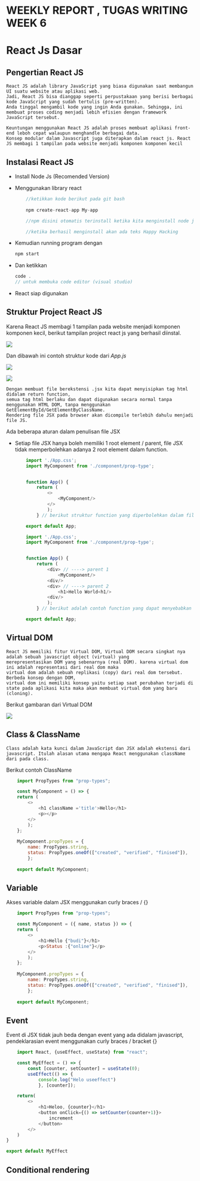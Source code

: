 # WEEKLY REPORT , TUGAS WRITING WEEK 6

# React Js Dasar

## Pengertian React JS
    React JS adalah library JavaScript yang biasa digunakan saat membangun UI suatu website atau aplikasi web.
    Jadi, React JS bisa dianggap seperti perpustakaan yang berisi berbagai kode JavaScript yang sudah tertulis (pre-written). 
    Anda tinggal mengambil kode yang ingin Anda gunakan. Sehingga, ini membuat proses coding menjadi lebih efisien dengan framework JavaScript tersebut.

    Keuntungan menggunakan React JS adalah proses membuat aplikasi front-end leboh cepat walaupun menghandle berbagai data. 
    Konsep modular dalam Javascript juga diterapkan dalam react js. React JS membagi 1 tampilan pada website menjadi komponen komponen kecil


## Instalasi React JS
* Install Node Js (Recomended Version)
* Menggunakan library react
    ```javascript
        //ketikkan kode berikut pada git bash
        
        npm create-react-app My-app

        //npm disini otomatis terinstall ketika kita menginstall node js

        //ketika berhasil menginstall akan ada teks Happy Hacking 
    ``` 
* Kemudian running program dengan
    ```javascript
    npm start
    ```

* Dan ketikkan  
    ```javascript
    code . 
    // untuk membuka code editor (visual studio)
    ```
* React siap digunakan


## Struktur Project React JS
Karena React JS membagi 1 tampilan pada website menjadi komponen komponen kecil, berikut tampilan project react js yang berhasil diinstal.

![](file-react.png)


Dan dibawah ini contoh struktur kode dari _App.js_

![](app-js.png)

![](use-effect.png)

    Dengan membuat file berekstensi .jsx kita dapat menyisipkan tag html didalam return function, 
    semua tag html berlaku dan dapat digunakan secara normal tanpa menggunakan HTML DOM, tanpa menggunakan GetElementById/GetElementByClassName. 
    Rendering file JSX pada browser akan dicompile terlebih dahulu menjadi file JS.

Ada beberapa aturan dalam penulisan file JSX
* Setiap file JSX hanya boleh memiliki 1 root element / parent, file JSX tidak memperbolehkan adanya 2 root element dalam function.
    ``` javascript
        import './App.css';
        import MyComponent from './component/prop-type';


        function App() {
            return (
                <> 
                    <MyComponent/>
                </>
                );
            } // berikut struktur function yang diperbolehkan dalam file JSX

        export default App;
    ```

    ``` javascript
        import './App.css';
        import MyComponent from './component/prop-type';


        function App() {
            return (
                <div> // ----> parent 1
                    <MyComponent/> 
                <div/>
                <div> // ----> parent 2
                    <h1>Hello World<h1/> 
                <div/>
                );
            } // berikut adalah contoh function yang dapat menyebabkan error karena terdapat 2 parent / 2 root element

        export default App;
    ```
## Virtual DOM
    React JS memiliki fitur Virtual DOM, Virtual DOM secara singkat nya adalah sebuah javascript object (virtual) yang 
    merepresentasikan DOM yang sebenarnya (real DOM). karena virtual dom ini adalah representasi dari real dom maka 
    virtual dom adalah sebuah replikasi (copy) dari real dom tersebut. Berbeda konsep dengan DOM, 
    virtual dom ini memiliki konsep yaitu setiap saat perubahan terjadi di state pada aplikasi kita maka akan membuat virtual dom yang baru (cloning).

Berikut gambaran dari Virtual DOM

![](virtual-dom.png)

## Class & ClassName

    Class adalah kata kunci dalam JavaScript dan JSX adalah ekstensi dari javascript. Itulah alasan utama mengapa React menggunakan className dari pada class.

Berikut contoh ClassName

``` javascript
    import PropTypes from "prop-types";

    const MyComponent = () => {
    return (
        <>
            <h1 className ='title'>Hello</h1>
            <p></p>
        </>
        );
    };
    
    MyComponent.propTypes = {
        name: PropTypes.string,
        status: PropTypes.oneOf(["created", "verified", "finised"]),
        };
    
    export default MyComponent;

```

## Variable
Akses variable dalam JSX menggunakan curly braces / {}

``` javascript
    import PropTypes from "prop-types";

    const MyComponent = ({ name, status }) => {
    return (
        <>
            <h1>Hello {"budi"}</h1>
            <p>Status :{"online"}</p>
        </>
        );
    };
    
    MyComponent.propTypes = {
        name: PropTypes.string,
        status: PropTypes.oneOf(["created", "verified", "finised"]),
        };
    
    export default MyComponent;

```

## Event 
Event di JSX tidak jauh beda dengan event yang ada didalam javascript, pendeklarasian event menggunakan curly braces / bracket {}

``` javascript
    import React, {useEffect, useState} from "react";

    const MyEffect = () => {
        const [counter, setCounter] = useState(0);
        useEffect(() => {
            console.log("Helo useeffect")
            }, [counter]);

    return(
        <>
            <h1>Heloo, {counter}</h1>
            <button onClick={() => setCounter(counter+1)}>
                increment
            </button>
        </>
    )
}

export default MyEffect
```

## Conditional rendering

```javascript

```

